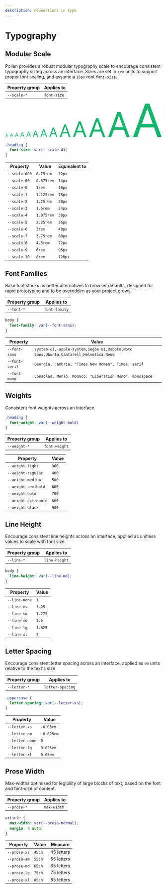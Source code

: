 ```yaml
---
description: Foundations in type
---
```


# Typography

## Modular Scale

Pollen provides a robust modular typography scale to encourage consistent typography sizing across an interface. Sizes are set in `rem` units to support proper font scaling, and assume a `16px` root `font-size`.

| Property group | Applies to  |
| -------------- | ----------- |
| `--scale-*`    | `font-size` |

![](<../.gitbook/assets/modular scale 2.svg>)

```css
.heading {
  font-size: var(--scale-4);
}
```

| Property      | Value      | Equivalent to |
| ------------- | ---------- | ------------- |
| `--scale-000` | `0.75rem`  | `12px`        |
| `--scale-00`  | `0.875rem` | `14px`        |
| `--scale-0`   | `1rem`     | `16px`        |
| `--scale-1`   | `1.125rem` | `18px`        |
| `--scale-2`   | `1.25rem`  | `20px`        |
| `--scale-3`   | `1.5rem`   | `24px`        |
| `--scale-4`   | `1.875rem` | `30px`        |
| `--scale-5`   | `2.25rem`  | `36px`        |
| `--scale-6`   | `3rem`     | `48px`        |
| `--scale-7`   | `3.75rem`  | `60px`        |
| `--scale-8`   | `4.5rem`   | `72px`        |
| `--scale-9`   | `6rem`     | `96px`        |
| `--scale-10`  | `8rem`     | `128px`       |

## Font Families

Base font stacks as better alternatives to browser defaults, designed for rapid prototyping and to be overridden as your project grows.

| Property group | Applies to    |
| -------------- | ------------- |
| `--font-*`     | `font-family` |

```css
body {
  font-family: var(--font-sans);
}
```

| Property       | Value                                                                               |
| -------------- | ----------------------------------------------------------------------------------- |
| `--font-sans`  | `system-ui,-apple-system,Segoe UI,Roboto,Noto Sans,Ubuntu,Cantarell,Helvetica Neue` |
| `--font-serif` | `Georgia, Cambria, "Times New Roman", Times, serif`                                 |
| `--font-mono`  | `Consolas, Menlo, Monaco, "Liberation Mono", monospace`                             |

## Weights

Consistent font weights across an interface

```css
.heading {
  font-weight: var(--weight-bold)
}
```

| Property group | Applies to    |
| -------------- | ------------- |
| `--weight-*`   | `font-weight` |

| Property             | Value |
| -------------------- | ----- |
| `--weight-light`     | `300` |
| `--weight-regular`   | `400` |
| `--weight-medium`    | `500` |
| `--weight-semibold`  | `600` |
| `--weight-bold`      | `700` |
| `--weight-extrabold` | `800` |
| `--weight-black`     | `900` |

## Line Height

Encourage consistent line heights across an interface, applied as unitless values to scale with font size.

| Property group | Applies to    |
| -------------- | ------------- |
| `--line-*`     | `line-height` |

```css
body {
  line-height: var(--line-md);
}
```

| Property      | Value   |
| ------------- | ------- |
| `--line-none` | `1`     |
| `--line-xs`   | `1.25`  |
| `--line-sm`   | `1.275` |
| `--line-md`   | `1.5`   |
| `--line-lg`   | `1.625` |
| `--line-xl`   | `2`     |

## Letter Spacing

Encourage consistent letter spacing across an interface, applied as `em` units relative to the text's size

| Property group | Applies to       |
| -------------- | ---------------- |
| `--letter-*`   | `letter-spacing` |

```css
.uppercase {
  letter-spacing: var(--letter-xs);
}
```

| Property        | Value      |
| --------------- | ---------- |
| `--letter-xs`   | `-0.05em`  |
| `--letter-sm`   | `-0.025em` |
| `--letter-none` | `0`        |
| `--letter-lg`   | `0.025em`  |
| `--letter-xl`   | `0.05em`   |

## Prose Width

Max-widths optimised for legibility of large blocks of text, based on the font and font-size of content.

| Property group | Applies to  |
| -------------- | ----------- |
| `--prose-*`    | `max-width` |

```css
article {
  max-width: var(--prose-normal);
  margin: 0 auto;
}
```

| Property     | Value  | Measure    |
| ------------ | ------ | ---------- |
| `--prose-xs` | `45ch` | 45 letters |
| `--prose-sm` | `55ch` | 55 letters |
| `--prose-md` | `65ch` | 65 letters |
| `--prose-lg` | `75ch` | 75 letters |
| `--prose-xl` | `85ch` | 85 letters |
